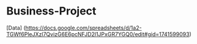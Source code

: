 # Business-Project
[Data] (https://docs.google.com/spreadsheets/d/1a2-TGWf6PleJXzl7QvizG6E6pcNFJD2l1JPxGR7YGQ0/edit#gid=1741599093)
